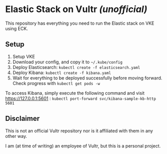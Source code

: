 # Elastic Stack on Vultr *(unofficial)*
This repository has everything you need to run the Elastic stack on VKE using ECK.

## Setup
1. Setup VKE
2. Download your config, and copy it to `~/.kube/config`
3. Deploy Elasticsearch: `kubectl create -f elasticsearch.yaml`
4. Deploy Kibana: `kubectl create -f kibana.yaml`
5. Wait for everything to be deployed successfully before moving forward. Check progress with `kubectl get pods -w`

To access Kibana, simply execute the following command and visit https://127.0.0.1:5601 : `kubectl port-forward svc/kibana-sample-kb-http 5601`

## Disclaimer
This is not an official Vultr repository nor is it affiliated with them in any other way.

I am (at time of writing) an employee of Vultr, but this is a personal project.

